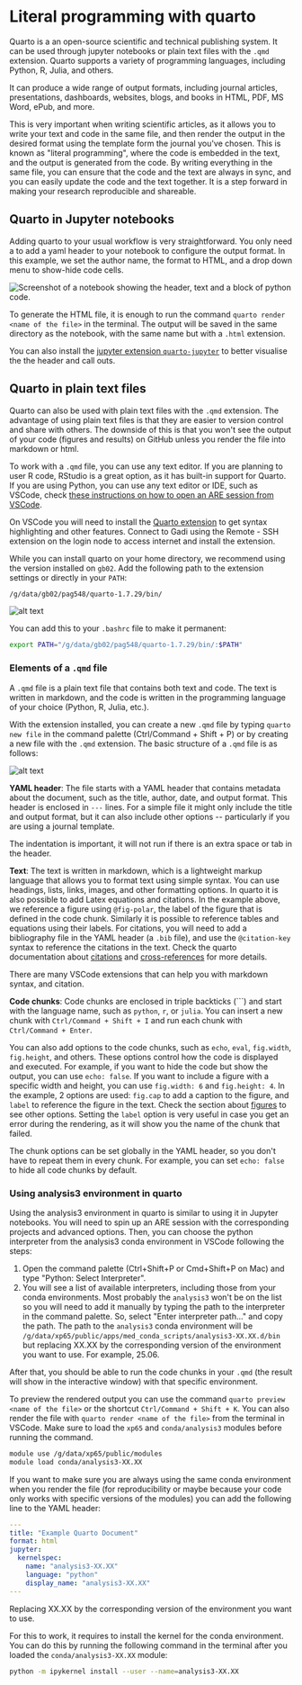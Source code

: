 # Literal programming with quarto  

Quarto is a an open-source scientific and technical publishing system. It can be used through jupyter notebooks or plain text files with the `.qmd` extension. Quarto supports a variety of programming languages, including Python, R, Julia, and others.

It can produce a wide range of output formats, including journal articles, presentations, dashboards, websites, blogs, and books in HTML, PDF, MS Word, ePub, and more. 

This is very important when writing scientific articles, as it allows you to write your text and code in the same file, and then render the output in the desired format using the template form the journal you've chosen. This is known as "literal programming", where the code is embedded in the text, and the output is generated from the code. By writing everything in the same file, you can ensure that the code and the text are always in sync, and you can easily update the code and the text together. It is a step forward in making your research reproducible and shareable.

## Quarto in Jupyter notebooks

Adding quarto to your usual workflow is very straightforward. You only need a to add a yaml header to your notebook to configure the output format. In this example, we set the author name, the format to HTML, and a drop down menu to show-hide code cells. 

![Screenshot of a notebook showing the header, text and a block of python code.](images/jupyter-quarto.png)

To generate the HTML file, it is enough to run the command `quarto render <name of the file>` in the terminal. The output will be saved in the same directory as the notebook, with the same name but with a `.html` extension.

You can also install the [jupyter extension `quarto-jupyter`](https://quarto.org/docs/tools/jupyter-lab-extension.html) to better visualise the the header and call outs. 

## Quarto in plain text files

Quarto can also be used with plain text files with the `.qmd` extension. The advantage of using plain text files is that they are easier to version control and share with others. The downside of this is that you won't see the output of your code (figures and results) on GitHub unless you render the file into markdown or html.

To work with a `.qmd` file, you can use any text editor. If you are planning to user R code, RStudio is a great option, as it has built-in support for Quarto. If you are using Python, you can use any text editor or IDE, such as VSCode, check [these instructions on how to open an ARE session from VSCode](/gadi/vscode.md).

On VSCode you will need to install the [Quarto extension](https://marketplace.visualstudio.com/items?itemName=quarto.quarto-vscode) to get syntax highlighting and other features. Connect to Gadi using the Remote - SSH extension on the login node to access internet and install the extension. 

While you can install quarto on your home directory, we recommend using the version installed on `gb02`. Add the following path to the extension settings or directly in your `PATH`:

```bash
/g/data/gb02/pag548/quarto-1.7.29/bin/
```

![alt text](images/quarto-path.png)

You can add this to your `.bashrc` file to make it permanent:

```bash
export PATH="/g/data/gb02/pag548/quarto-1.7.29/bin/:$PATH"
```

### Elements of a `.qmd` file

A `.qmd` file is a plain text file that contains both text and code. The text is written in markdown, and the code is written in the programming language of your choice (Python, R, Julia, etc.).

With the extension installed, you can create a new `.qmd` file by typing `quarto new file`  in the command palette (Ctrl/Command + Shift + P) or by creating a new file with the `.qmd` extension. 
The basic structure of a `.qmd` file is as follows:

![alt text](images/quarto-file.png)

**YAML header**: The file starts with a YAML header that contains metadata about the document, such as the title, author, date, and output format. This header is enclosed in `---` lines. For a simple file it might only include the title and output format, but it can also include other options -- particularly if you are using a journal template.

The indentation is important, it will not run if there is an extra space or tab in the header. 

**Text**: The text is written in markdown, which is a lightweight markup language that allows you to format text using simple syntax. You can use headings, lists, links, images, and other formatting options. In quarto it is also possible to add Latex equations and citations. In the example above, we reference a figure using `@fig-polar`, the label of the figure that is defined in the code chunk. Similarly it is possible to reference tables and equations using their labels. For citations, you will need to add a bibliography file in the YAML header (a `.bib` file), and use the `@citation-key` syntax to reference the citations in the text. Check the quarto documentation about [citations](https://quarto.org/docs/get-started/authoring/vscode.html#citations) and [cross-references](https://quarto.org/docs/get-started/authoring/vscode.html#cross-references) for more details.

There are many VSCode extensions that can help you with markdown syntax, and citation. 

**Code chunks**: Code chunks are enclosed in triple backticks (```) and start with the language name, such as `python`, `r`, or `julia`. You can insert a new chunk with `Ctrl/Command + Shift + I` and run each chunk with `Ctrl/Command + Enter`. 

You can also add options to the code chunks, such as `echo`, `eval`, `fig.width`, `fig.height`, and others. These options control how the code is displayed and executed. For example, if you want to hide the code but show the output, you can use `echo: false`. If you want to include a figure with a specific width and height, you can use `fig.width: 6` and `fig.height: 4`. In the example, 2 options are used: `fig.cap` to add a caption to the figure, and `label` to reference the figure in the text. Check the section about [figures](https://quarto.org/docs/get-started/computations/vscode.html#figures) to see other options. Setting the `label` option is very useful in case you get an error during the rendering, as it will show you the name of the chunk that failed.

The chunk options can be set globally in the YAML header, so you don't have to repeat them in every chunk. For example, you can set `echo: false` to hide all code chunks by default.

### Using analysis3 environment in quarto

Using the analysis3 environment in quarto is similar to using it in Jupyter notebooks. You will need to spin up an ARE session with the corresponding projects and advanced options. Then, you can choose the python interpreter from the analysis3 conda environment in VSCode following the steps:

1. Open the command palette (Ctrl+Shift+P or Cmd+Shift+P on Mac) and type "Python: Select Interpreter".
2. You will see a list of available interpreters, including those from your conda environments. Most probably the `analysis3` won't be on the list so you will need to add it manually by typing the path to the interpreter in the command palette. So, select "Enter interpreter path..." and copy the path. The path to the `analysis3` conda environment will be `/g/data/xp65/public/apps/med_conda_scripts/analysis3-XX.XX.d/bin` but replacing XX.XX by the corresponding version of the environment you want to use. For example, 25.06.

After that, you should be able to run the code chunks in your `.qmd` (the result will show in the interactive window) with that specific environment.

To preview the rendered output you can use the command `quarto preview <name of the file>` or the shortcut `Ctrl/Command + Shift + K`. You can also render the file with `quarto render <name of the file>` from the terminal in VSCode. Make sure to load the `xp65` and `conda/analysis3` modules before running the command.

```bash
module use /g/data/xp65/public/modules
module load conda/analysis3-XX.XX
```

If you want to make sure you are always using the same conda environment when you render the file (for reproducibility or maybe because your code only works with specific versions of the modules) you can add the following line to the YAML header:

```yaml
---
title: "Example Quarto Document"
format: html
jupyter: 
  kernelspec:
    name: "analysis3-XX.XX"
    language: "python"
    display_name: "analysis3-XX.XX"
---
```

Replacing XX.XX by the corresponding version of the environment you want to use.

For this to work, it requires to install the kernel for the conda environment. You can do this by running the following command in the terminal after you loaded the `conda/analysis3-XX.XX` module:

```bash
python -m ipykernel install --user --name=analysis3-XX.XX
```


